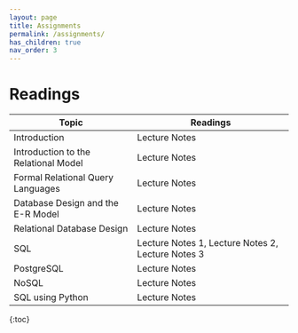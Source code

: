 ```yaml
---
layout: page
title: Assignments
permalink: /assignments/
has_children: true
nav_order: 3
---
```

# Readings

| Topic | Readings|
|-------|-----------------------------|
| Introduction | Lecture Notes|
| Introduction to the Relational Model | Lecture Notes|
| Formal Relational Query Languages | Lecture Notes |
| Database Design and the E-R Model | Lecture Notes |
| Relational Database Design | Lecture Notes |
| SQL | Lecture Notes 1, Lecture Notes 2, Lecture Notes 3|
| PostgreSQL | Lecture Notes |
| NoSQL | Lecture Notes |
| SQL using Python | Lecture Notes |


{:toc}
